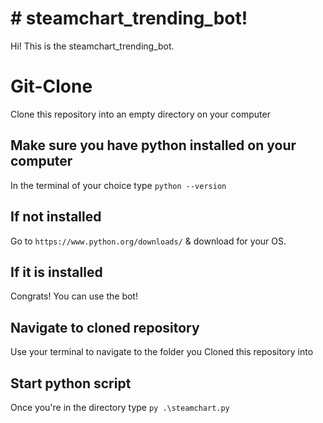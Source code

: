 # # steamchart_trending_bot!

Hi! This is the steamchart_trending_bot. 

# Git-Clone

Clone this repository into an empty directory on your computer

## Make sure you have python installed on your computer

In the terminal of your choice type `python --version`

## If not installed

Go to `https://www.python.org/downloads/` & download for your OS. 

## If it is installed

Congrats! You can use the bot!

## Navigate to cloned repository

Use your terminal to navigate to the folder you Cloned this repository into

## Start python script

Once you're in the directory type `py .\steamchart.py`

